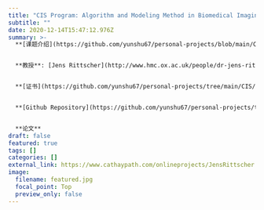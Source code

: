 ```yaml
---
title: "CIS Program: Algorithm and Modeling Method in Biomedical Imaging"
subtitle: ""
date: 2020-12-14T15:47:12.976Z
summary: >-
  **[课题介绍](https://github.com/yunshu67/personal-projects/blob/main/CIS/algorithm_and_modeling_method_in_biomedical_Imaging/course_intro.md)**


  **教授**: [Jens Rittscher](http://www.hmc.ox.ac.uk/people/dr-jens-rittscher/)


  **[证书](https://github.com/yunshu67/personal-projects/tree/main/CIS/algorithm_and_modeling_method_in_biomedical_Imaging/certificates)**


  **[Github Repository](https://github.com/yunshu67/personal-projects/tree/main/CIS)**


  **论文**
draft: false
featured: true
tags: []
categories: []
external_link: https://www.cathaypath.com/onlineprojects/JensRittscher.html
image:
  filename: featured.jpg
  focal_point: Top
  preview_only: false
---
```


